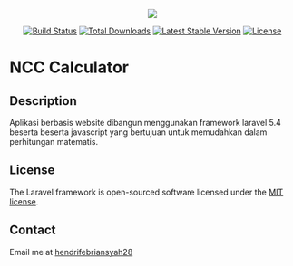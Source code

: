 <p align="center"><img src="https://laravel.com/assets/img/components/logo-laravel.svg"></p>

<p align="center">
<a href="https://travis-ci.org/laravel/framework"><img src="https://travis-ci.org/laravel/framework.svg" alt="Build Status"></a>
<a href="https://packagist.org/packages/laravel/framework"><img src="https://poser.pugx.org/laravel/framework/d/total.svg" alt="Total Downloads"></a>
<a href="https://packagist.org/packages/laravel/framework"><img src="https://poser.pugx.org/laravel/framework/v/stable.svg" alt="Latest Stable Version"></a>
<a href="https://packagist.org/packages/laravel/framework"><img src="https://poser.pugx.org/laravel/framework/license.svg" alt="License"></a>
</p>

# NCC Calculator

## Description

Aplikasi berbasis website dibangun menggunakan framework laravel 5.4 beserta beserta javascript yang bertujuan untuk memudahkan dalam perhitungan matematis.

## License

The Laravel framework is open-sourced software licensed under the [MIT license](http://opensource.org/licenses/MIT).

## Contact

Email me at [hendrifebriansyah28](Mailto:hendrifebriansyah28@gmail.com)
